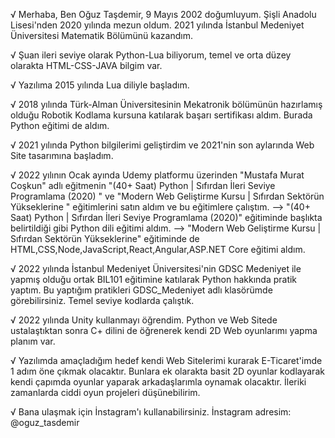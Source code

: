 √ Merhaba, Ben Oğuz Taşdemir, 9 Mayıs 2002 doğumluyum. Şişli Anadolu Lisesi'nden 2020 yılında mezun oldum. 2021 yılında İstanbul Medeniyet Üniversitesi Matematik Bölümünü kazandım.

√ Şuan ileri seviye olarak Python-Lua biliyorum, temel ve orta düzey olarakta HTML-CSS-JAVA bilgim var.

√ Yazılıma 2015 yılında Lua diliyle başladım. 

√ 2018 yılında Türk-Alman Üniversitesinin Mekatronik bölümünün hazırlamış olduğu Robotik Kodlama kursuna katılarak başarı sertifikası aldım. Burada Python eğitimi de aldım.

√ 2021 yılında Python bilgilerimi geliştirdim ve 2021'nin son aylarında Web Site tasarımına başladım.

√ 2022 yılının Ocak ayında Udemy platformu üzerinden "Mustafa Murat Coşkun" adlı eğitmenin "(40+ Saat) Python | Sıfırdan İleri Seviye Programlama (2020)
" ve "Modern Web Geliştirme Kursu | Sıfırdan Sektörün Yükseklerine
" eğitimlerini satın aldım ve bu eğitimlere çalıştım.
  --> "(40+ Saat) Python | Sıfırdan İleri Seviye Programlama (2020)" eğitiminde başlıkta belirtildiği gibi Python dili eğitimi aldım.
  --> "Modern Web Geliştirme Kursu | Sıfırdan Sektörün Yükseklerine" eğitiminde de HTML,CSS,Node,JavaScript,React,Angular,ASP.NET Core eğitimi aldım.

√ 2022 yılında İstanbul Medeniyet Üniversitesi'nin GDSC Medeniyet ile yapmış olduğu ortak BIL101 eğitimine katılarak Python hakkında pratik yaptım. Bu yaptığım pratikleri GDSC_Medeniyet adlı klasörümde görebilirsiniz. Temel seviye kodlarda çalıştık.

√ 2022 yılında Unity kullanmayı öğrendim. Python ve Web Sitede ustalaştıktan sonra C+ dilini de öğrenerek kendi 2D Web oyunlarımı yapma planım var. 

√ Yazılımda amaçladığım hedef kendi Web Sitelerimi kurarak E-Ticaret'imde 1 adım öne çıkmak olacaktır. Bunlara ek olarakta basit 2D oyunlar kodlayarak kendi çapımda oyunlar yaparak arkadaşlarımla oynamak olacaktır. İleriki zamanlarda ciddi oyun projeleri düşünebilirim.

√ Bana ulaşmak için İnstagram'ı kullanabilirsiniz. İnstagram adresim: @oguz_tasdemir




